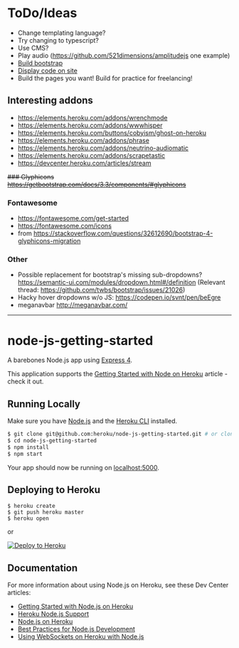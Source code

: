 # ToDo/Ideas
- Change templating language?
- Try changing to typescript?
- Use CMS?
- Play audio (https://github.com/521dimensions/amplitudejs one example)
- [Build bootstrap](http://getbootstrap.com/docs/4.1/getting-started/webpack/)
- [Display code on site](http://getbootstrap.com/docs/4.1/content/code/)
- Build the pages you want! Build for practice for freelancing!

## Interesting addons
- https://elements.heroku.com/addons/wrenchmode
- https://elements.heroku.com/addons/wwwhisper
- https://elements.heroku.com/buttons/cobyism/ghost-on-heroku
- https://elements.heroku.com/addons/phrase
- https://elements.heroku.com/addons/neutrino-audiomatic
- https://elements.heroku.com/addons/scrapetastic
- https://devcenter.heroku.com/articles/stream

~~### Glyphicons
https://getbootstrap.com/docs/3.3/components/#glyphicons~~

### Fontawesome
- https://fontawesome.com/get-started
- https://fontawesome.com/icons
- from https://stackoverflow.com/questions/32612690/bootstrap-4-glyphicons-migration

### Other
- Possible replacement for bootstrap's missing sub-dropdowns? https://semantic-ui.com/modules/dropdown.html#/definition
(Relevant thread: https://github.com/twbs/bootstrap/issues/21026)
- Hacky hover dropdowns w/o JS: https://codepen.io/svnt/pen/beEgre
- meganavbar http://meganavbar.com/

---

# node-js-getting-started

A barebones Node.js app using [Express 4](http://expressjs.com/).

This application supports the [Getting Started with Node on Heroku](https://devcenter.heroku.com/articles/getting-started-with-nodejs) article - check it out.

## Running Locally

Make sure you have [Node.js](http://nodejs.org/) and the [Heroku CLI](https://cli.heroku.com/) installed.

```sh
$ git clone git@github.com:heroku/node-js-getting-started.git # or clone your own fork
$ cd node-js-getting-started
$ npm install
$ npm start
```

Your app should now be running on [localhost:5000](http://localhost:5000/).

## Deploying to Heroku

```
$ heroku create
$ git push heroku master
$ heroku open
```
or

[![Deploy to Heroku](https://www.herokucdn.com/deploy/button.png)](https://heroku.com/deploy)

## Documentation

For more information about using Node.js on Heroku, see these Dev Center articles:

- [Getting Started with Node.js on Heroku](https://devcenter.heroku.com/articles/getting-started-with-nodejs)
- [Heroku Node.js Support](https://devcenter.heroku.com/articles/nodejs-support)
- [Node.js on Heroku](https://devcenter.heroku.com/categories/nodejs)
- [Best Practices for Node.js Development](https://devcenter.heroku.com/articles/node-best-practices)
- [Using WebSockets on Heroku with Node.js](https://devcenter.heroku.com/articles/node-websockets)
